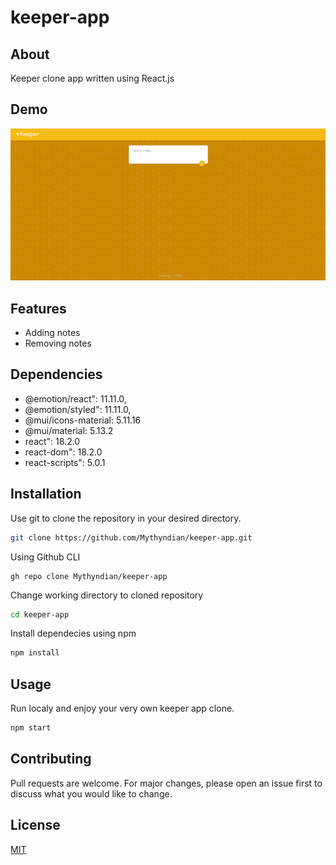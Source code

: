 # keeper-app

## About
Keeper clone app written using React.js

## Demo
![alt text](https://github.com/Mythyndian/keeper-app/blob/main/keeper-app-demo.png?raw=true)

## Features
- Adding notes
- Removing notes

## Dependencies
- @emotion/react": 11.11.0,
- @emotion/styled": 11.11.0,
- @mui/icons-material: 5.11.16
- @mui/material: 5.13.2
- react": 18.2.0
- react-dom": 18.2.0
- react-scripts": 5.0.1

## Installation

Use git to clone the repository in your desired directory.

```bash
git clone https://github.com/Mythyndian/keeper-app.git
```
Using Github CLI
```
gh repo clone Mythyndian/keeper-app
```
Change working directory to cloned repository
```bash
cd keeper-app
```
Install dependecies using npm
```bash
npm install
```

## Usage
Run localy and enjoy your very own keeper app clone.
```bash
npm start
```

## Contributing

Pull requests are welcome. For major changes, please open an issue first
to discuss what you would like to change.

## License

[MIT](https://choosealicense.com/licenses/mit/)

